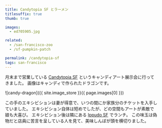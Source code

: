 ```yaml
---
title: Candytopia SF とラーメン
titlesuffix: true
thumb: true

images:
  - ed705905.jpg

related:
  - /san-francisco-zoo
  - /sf-pumpkin-patch

permalink: /candytopia-sf
tags: san-francisco
---
```


月末まで営業している [Candytopia SF](https://www.candytopia.com/) というキャンディアート展示会に行ってきました。
画像はキャンディで作られたドラゴンです。

![candy-dragon]({{ site.image_store }}{{ page.images[0] }})

この手のエキシビションは妻が得意で、いつの間にか家族分のチケットを入手していました。
エキシビション自体は短めでしたが、どの空間もアートが素敵で娘も大喜び。
エキシビション後は隣にある [Ippudo SF](https://www.yelp.com/biz/ippudo-san-francisco-san-francisco-3) でランチ。
この味玉は偽物だと店員に苦言を呈している人を見て、美味しんぼが頭を横切りました。
